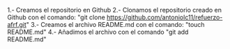 1.- Creamos el repositorio en Github
2.- Clonamos el repositorio creado en Github con el comando:
    "git clone https://github.com/antoniolc11/refuerzo-afrf.git"
3.- Creamos el archivo README.md con el comando: "touch README.md"
4.- Añadimos el archivo con el comando "git add README.md"


